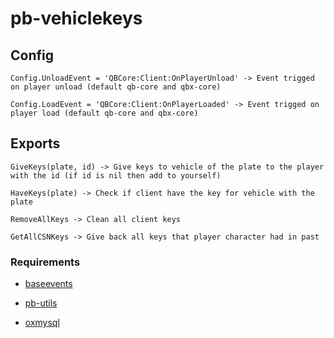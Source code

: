 # pb-vehiclekeys

## Config
```
Config.UnloadEvent = 'QBCore:Client:OnPlayerUnload' -> Event trigged on player unload (default qb-core and qbx-core)

Config.LoadEvent = 'QBCore:Client:OnPlayerLoaded' -> Event trigged on player load (default qb-core and qbx-core)
```
## Exports

```
GiveKeys(plate, id) -> Give keys to vehicle of the plate to the player with the id (if id is nil then add to yourself)

HaveKeys(plate) -> Check if client have the key for vehicle with the plate

RemoveAllKeys -> Clean all client keys

GetAllCSNKeys -> Give back all keys that player character had in past
```

### Requirements

- [baseevents](https://github.com/xaviablaza/fivem-playground/tree/master/cfx-server-data/resources/%5Bsystem%5D/baseevents)

* [pb-utils](https://github.com/Pbtm999/pb-utils)

+ [oxmysql](https://github.com/overextended/oxmysql)
